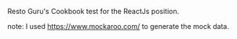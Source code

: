 Resto Guru's Cookbook test for the ReactJs position.

note: I used https://www.mockaroo.com/ to generate the mock data.